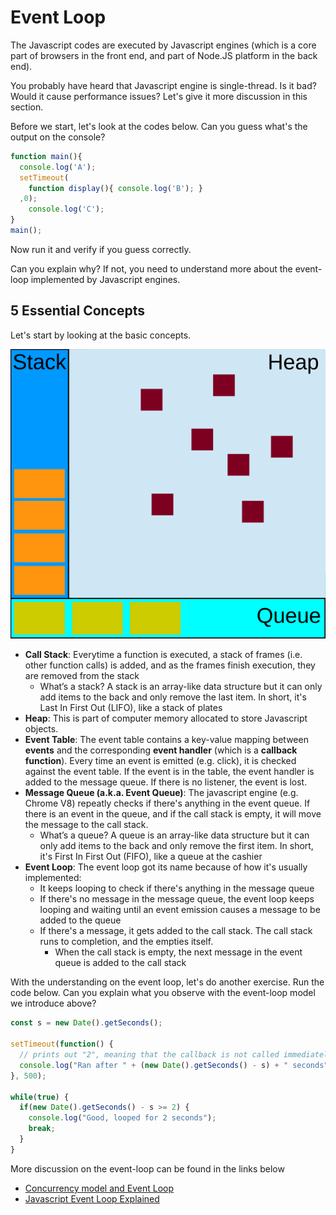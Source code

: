 # Event Loop

The Javascript codes are executed by Javascript engines (which is a core part of browsers in the front end, and part of Node.JS platform in the back end).

You probably have heard that Javascript engine is single-thread. Is it bad? Would it cause performance issues? Let's give it more discussion in this section.

Before we start, let's look at the codes below. Can you guess what's the output on the console?

```javascript
function main(){
  console.log('A');
  setTimeout(
    function display(){ console.log('B'); }
  ,0);
	console.log('C');
}
main();
```

Now run it and verify if you guess correctly. 

Can you explain why? If not, you need to understand more about the event-loop implemented by Javascript engines.

## 5 Essential Concepts

Let's start by looking at the basic concepts.

![event loop](../../../images/event-loop.svg)


- **Call Stack**: Everytime a function is executed, a stack of frames (i.e. other function calls) is added, and as the frames finish execution, they are removed from the stack
  - What’s a stack? A stack is an array-like data structure but it can only add items to the back and only remove the last item. In short, it's Last In First Out (LIFO), like a stack of plates
- **Heap**: This is part of computer memory allocated to store Javascript objects.
- **Event Table**: The event table contains a key-value mapping between **events** and the corresponding **event handler** (which is a **callback function**).  Every time an event is emitted (e.g. click), it is checked against the event table. If the event is in the table, the event handler is added to the message queue. If there is no listener, the event is lost.
- **Message Queue (a.k.a. Event Queue)**: The javascript engine (e.g. Chrome V8) repeatly checks if there's anything in the event queue. If there is an event in the queue, and if the call stack is empty, it will move the message to the call stack.
  - What’s a queue? A queue is an array-like data structure but it can only add items to the back and only remove the first item. In short, it's First In First Out (FIFO), like a queue at the cashier
- **Event Loop**: The event loop got its name because of how it's usually implemented:
  - It keeps looping to check if there's anything in the message queue
  - If there's no message in the message queue, the event loop keeps looping and waiting until an event emission causes a message to be added to the queue
  - If there's a message, it gets added to the call stack. The call stack runs to completion, and the empties itself.
    - When the call stack is empty, the next message in the event queue is added to the call stack

With the understanding on the event loop, let's do another exercise. Run the code below. Can you explain what you observe with the event-loop model we introduce above?

```javascript
const s = new Date().getSeconds();

setTimeout(function() {
  // prints out "2", meaning that the callback is not called immediately after 500 milliseconds.
  console.log("Ran after " + (new Date().getSeconds() - s) + " seconds");
}, 500);

while(true) {
  if(new Date().getSeconds() - s >= 2) {
    console.log("Good, looped for 2 seconds");
    break;
  }
}
```

More discussion on the event-loop can be found in the links below
- [Concurrency model and Event Loop](https://developer.mozilla.org/en-US/docs/Web/JavaScript/EventLoop#Runtime_concepts)
- [Javascript Event Loop Explained](https://medium.com/front-end-hacking/javascript-event-loop-explained-4cd26af121d4)